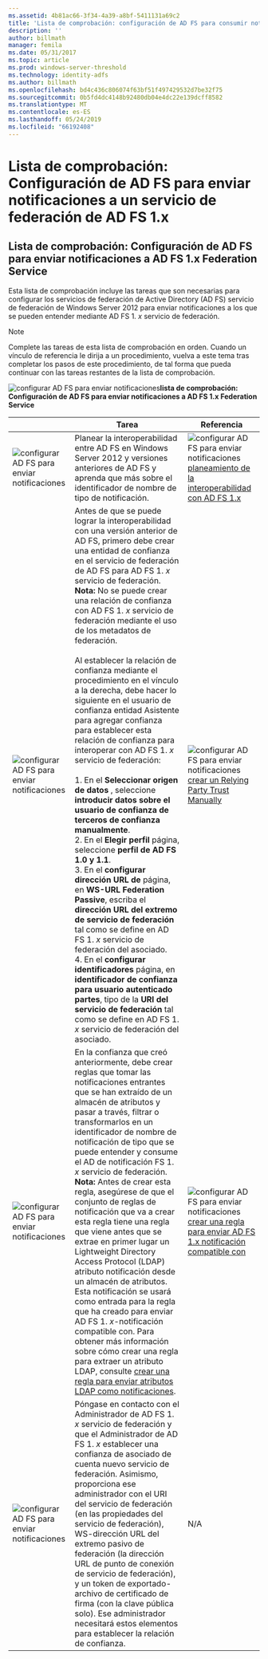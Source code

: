 ```yaml
---
ms.assetid: 4b81ac66-3f34-4a39-a8bf-5411131a69c2
title: 'Lista de comprobación: configuración de AD FS para consumir notificaciones de AD FS 1.x'
description: ''
author: billmath
manager: femila
ms.date: 05/31/2017
ms.topic: article
ms.prod: windows-server-threshold
ms.technology: identity-adfs
ms.author: billmath
ms.openlocfilehash: bd4c436c806074f63bf51f497429532d7be32f75
ms.sourcegitcommit: 0b5fd4dc4148b92480db04e4dc22e139dcff8582
ms.translationtype: MT
ms.contentlocale: es-ES
ms.lasthandoff: 05/24/2019
ms.locfileid: "66192408"
---
```

# <a name="checklist-configuring-ad-fs-to-send-claims-to-an-ad-fs-1x-federation-service"></a>Lista de comprobación: Configuración de AD FS para enviar notificaciones a un servicio de federación de AD FS 1.x

  
## <a name="checklist-configuring-ad-fs-to-send-claims-to-an-adfs1x-federation-service"></a>Lista de comprobación: Configuración de AD FS para enviar notificaciones a AD FS 1.x Federation Service  
Esta lista de comprobación incluye las tareas que son necesarias para configurar los servicios de federación de Active Directory \(AD FS\) servicio de federación de Windows Server 2012 para enviar notificaciones a los que se pueden entender mediante AD FS 1. *x* servicio de federación.  
  
> [!NOTE]  
> Complete las tareas de esta lista de comprobación en orden. Cuando un vínculo de referencia le dirija a un procedimiento, vuelva a este tema tras completar los pasos de este procedimiento, de tal forma que pueda continuar con las tareas restantes de la lista de comprobación.  
  
![configurar AD FS para enviar notificaciones](media/2b05dce3-938f-4168-9b8f-1f4398cbdb9b.gif)**lista de comprobación: Configuración de AD FS para enviar notificaciones a AD FS 1.x Federation Service**  
  
||Tarea|Referencia|  
|-|--------|-------------|  
|![configurar AD FS para enviar notificaciones](media/icon_checkboxo.gif)|Planear la interoperabilidad entre AD FS en Windows Server 2012 y versiones anteriores de AD FS y aprenda que más sobre el identificador de nombre de tipo de notificación.|![configurar AD FS para enviar notificaciones](media/faa393df-4856-4431-9eda-4f4e5be72a90.gif)[planeamiento de la interoperabilidad con AD FS 1.x](https://technet.microsoft.com/library/ff678040.aspx)|  
|![configurar AD FS para enviar notificaciones](media/icon_checkboxo.gif)|Antes de que se puede lograr la interoperabilidad con una versión anterior de AD FS, primero debe crear una entidad de confianza en el servicio de federación de AD FS para AD FS 1. *x* servicio de federación. **Nota:** No se puede crear una relación de confianza con AD FS 1. *x* servicio de federación mediante el uso de los metadatos de federación.<br /><br />Al establecer la relación de confianza mediante el procedimiento en el vínculo a la derecha, debe hacer lo siguiente en el usuario de confianza entidad Asistente para agregar confianza para establecer esta relación de confianza para interoperar con AD FS 1. *x* servicio de federación:<br /><br />1.  En el **Seleccionar origen de datos** , seleccione **introducir datos sobre el usuario de confianza de terceros de confianza manualmente**.<br />2.  En el **Elegir perfil** página, seleccione **perfil de AD FS 1.0 y 1.1**.<br />3.  En el **configurar dirección URL de** página, en **WS\-URL Federation Passive**, escriba el **dirección URL del extremo de servicio de federación** tal como se define en AD FS 1. *x* servicio de federación del asociado.<br />4.  En el **configurar identificadores** página, en **identificador de confianza para usuario autenticado partes**, tipo de la **URI del servicio de federación** tal como se define en AD FS 1. *x* servicio de federación del asociado.|![configurar AD FS para enviar notificaciones](media/faa393df-4856-4431-9eda-4f4e5be72a90.gif)[crear un Relying Party Trust Manually](../../ad-fs/operations/Create-a-Relying-Party-Trust.md)|  
|![configurar AD FS para enviar notificaciones](media/icon_checkboxo.gif)|En la confianza que creó anteriormente, debe crear reglas que tomar las notificaciones entrantes que se han extraído de un almacén de atributos y pasar a través, filtrar o transformarlos en un identificador de nombre de notificación de tipo que se puede entender y consume el AD de notificación FS 1. *x* servicio de federación. **Nota:** Antes de crear esta regla, asegúrese de que el conjunto de reglas de notificación que va a crear esta regla tiene una regla que viene antes que se extrae en primer lugar un Lightweight Directory Access Protocol \(LDAP\) atributo notificación desde un almacén de atributos. Esta notificación se usará como entrada para la regla que ha creado para enviar AD FS 1. *x*\-notificación compatible con. Para obtener más información sobre cómo crear una regla para extraer un atributo LDAP, consulte [crear una regla para enviar atributos LDAP como notificaciones](../../ad-fs/operations/Create-a-Rule-to-Send-LDAP-Attributes-as-Claims.md).|![configurar AD FS para enviar notificaciones](media/faa393df-4856-4431-9eda-4f4e5be72a90.gif)[crear una regla para enviar AD FS 1.x notificación compatible con](../../ad-fs/operations/Create-a-Rule-to-Send-an-AD-FS-1x-Compatible-Claim.md)|  
|![configurar AD FS para enviar notificaciones](media/icon_checkboxo.gif)|Póngase en contacto con el Administrador de AD FS 1. *x* servicio de federación y que el Administrador de AD FS 1. *x* establecer una confianza de asociado de cuenta nuevo servicio de federación. Asimismo, proporciona ese administrador con el URI del servicio de federación \(en las propiedades del servicio de federación\), WS\-dirección URL del extremo pasivo de federación \(la dirección URL de punto de conexión de servicio de federación\), y un token de exportado\-archivo de certificado de firma \(con la clave pública solo\). Ese administrador necesitará estos elementos para establecer la relación de confianza.|N\/A|  
  

